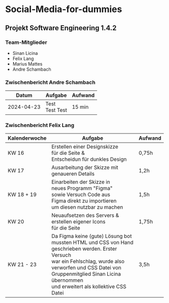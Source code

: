#  Social-Media-for-dummies
##  Projekt Software Engineering 1.4.2

### Team-Mitglieder
- Sinan Licina
- Felix Lang
- Marius Mattes
- Andre Schambach

### Zwischenbericht Andre Schambach
| Datum | Aufgabe | Aufwand |
| -------- | -------- | -------- |
| 2024-04-23 | Test <br/> Test   Test | 15 min |

### Zwischenbericht Felix Lang
| Kalenderwoche | Aufgabe | Aufwand |
| -------- | -------- | -------- |
| KW 16 | Erstellen einer Designskizze <br> für die Seite & <br> Entscheidun für dunkles Design | 0,75h |
| KW 17 | Ausarbeitung der Skizze mit <br> genaueren Details | 1,2h |
| KW 18 + 19 | Einarbeiten der Skizze in <br> neues Programm "Figma" <br> sowie Versuch Code aus <br> Figma direkt zu importieren <br> um diesen nutzbar zu machen | 1,5h |
| KW 20 | Neuaufsetzen des Servers & <br> erstellen eigener Icons <br> für die Seite | 1,75h |
| KW 21 - 23 | Da Figma keine (gute) Lösung bot <br> mussten HTML und CSS von Hand <br> geschrieben werden. Erster Versuch <br> war ein Fehlschlag, wurde also <br> verworfen und CSS Datei von <br> Gruppenmitglied Sinan Licina übernommen <br> und erweitert als kollektive CSS Datei | 3,5h |
